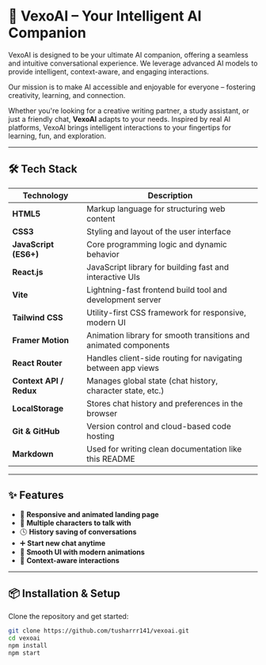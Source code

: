 # 🚀 VexoAI – Your Intelligent AI Companion

VexoAI is designed to be your ultimate AI companion, offering a seamless and intuitive conversational experience. We leverage advanced AI models to provide intelligent, context-aware, and engaging interactions.

Our mission is to make AI accessible and enjoyable for everyone – fostering creativity, learning, and connection.

Whether you're looking for a creative writing partner, a study assistant, or just a friendly chat, **VexoAI** adapts to your needs. Inspired by real AI platforms, VexoAI brings intelligent interactions to your fingertips for learning, fun, and exploration.

---

## 🛠️ Tech Stack

| Technology              | Description                                                      |
| ----------------------- | ---------------------------------------------------------------- |
| **HTML5**               | Markup language for structuring web content                      |
| **CSS3**                | Styling and layout of the user interface                         |
| **JavaScript (ES6+)**   | Core programming logic and dynamic behavior                      |
| **React.js**            | JavaScript library for building fast and interactive UIs         |
| **Vite**                | Lightning-fast frontend build tool and development server        |
| **Tailwind CSS**        | Utility-first CSS framework for responsive, modern UI            |
| **Framer Motion**       | Animation library for smooth transitions and animated components |
| **React Router**        | Handles client-side routing for navigating between app views     |
| **Context API / Redux** | Manages global state (chat history, character state, etc.)       |
| **LocalStorage**        | Stores chat history and preferences in the browser               |
| **Git & GitHub**        | Version control and cloud-based code hosting                     |
| **Markdown**            | Used for writing clean documentation like this README            |

---

## ✨ Features

- 🎨 **Responsive and animated landing page**
- 💬 **Multiple characters to talk with**
- 🕓 **History saving of conversations**
- ➕ **Start new chat anytime**
- 🔄 **Smooth UI with modern animations**
- 🧠 **Context-aware interactions**

---

## 📦 Installation & Setup

Clone the repository and get started:

```bash
git clone https://github.com/tusharrr141/vexoai.git
cd vexoai
npm install
npm start



```
